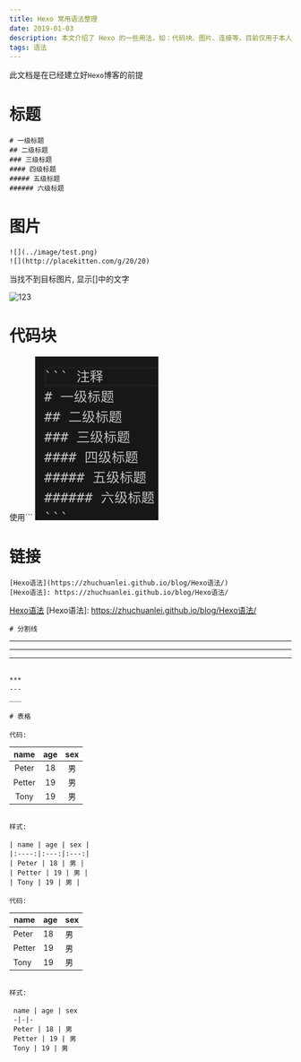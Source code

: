 ```yaml
---
title: Hexo 常用语法整理
date: 2019-01-03
description: 本文介绍了 Hexo 的一些用法，如：代码块、图片、连接等，目前仅用于本人开发时参考。
tags: 语法
---
```


此文档是在已经建立好`Hexo`博客的前提

# 标题

``` 注释
# 一级标题
## 二级标题
### 三级标题
#### 四级标题
##### 五级标题
###### 六级标题
```

# 图片

``` 
![](../image/test.png)
![](http://placekitten.com/g/20/20)
```

当找不到目标图片, 显示[]中的文字

![123](http://placekitten.com/g/20/20)


# 代码块
使用```
![代码块](../image/codeblock.png)

# 链接

```
[Hexo语法](https://zhuchuanlei.github.io/blog/Hexo语法/)
[Hexo语法]: https://zhuchuanlei.github.io/blog/Hexo语法/
```
[Hexo语法](https://zhuchuanlei.github.io/blog/Hexo语法/)
[Hexo语法]: https://zhuchuanlei.github.io/blog/Hexo语法/
```
# 分割线

```
***
---
___
```

***
---
___

# 表格

代码:

```
| name | age | sex |
|:----:|:---:|:---:|
| Peter | 18 | 男 |
| Petter | 19 | 男 |
| Tony | 19 | 男 |
```

样式:

| name | age | sex |
|:----:|:---:|:---:|
| Peter | 18 | 男 |
| Petter | 19 | 男 |
| Tony | 19 | 男 |

代码:

```
 name | age | sex 
 -|-|-
 Peter | 18 | 男 
 Petter | 19 | 男
 Tony | 19 | 男 
```

样式:

 name | age | sex 
 -|-|-
 Peter | 18 | 男 
 Petter | 19 | 男
 Tony | 19 | 男 
